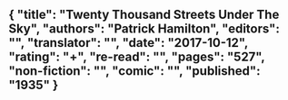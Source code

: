 {
 "title": "Twenty Thousand Streets Under The Sky",
 "authors": "Patrick Hamilton",
 "editors": "",
 "translator": "",
 "date": "2017-10-12",
 "rating": "+",
 "re-read": "",
 "pages": "527",
 "non-fiction": "",
 "comic": "",
 "published": "1935"
}
---

